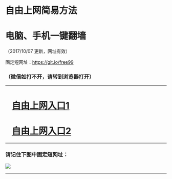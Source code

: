 ﻿# 自由上网简易方法

# 电脑、手机一键翻墙

（2017/10/07 更新，网址有效）

固定短网址：https://git.io/free99

### （微信如打不开，请转到浏览器打开）


***





# &nbsp;&nbsp; <a href="http://ft3245812990.fwq-tz-1001.info/fwqtz01.html?t=100700129251 " target="_blank">自由上网入口1</a>
# &nbsp;&nbsp; <a href="http://ft1888121447.fwq-tz-1002.info/fwqtz02.html?t=100700124871 " target="_blank">自由上网入口2</a>
***

### 请记住下图中固定短网址：

<img src="https://s3-us-west-2.amazonaws.com/fwq-1001/yjfq-20170905okok.png" /> 


***

